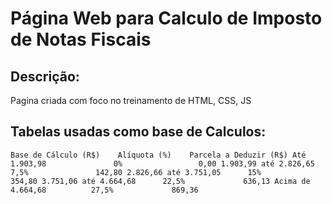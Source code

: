 # Página Web para Calculo de Imposto de Notas Fiscais

## Descrição:

Pagina criada com foco no treinamento de HTML, CSS, JS


## Tabelas usadas como base de Calculos:
`
Base de Cálculo (R$)	Alíquota (%)	Parcela a Deduzir (R$)
Até 1.903,98	           0%	              0,00
1.903,99 até 2.826,65	  7,5%	             142,80
2.826,66 até 3.751,05	   15%	             354,80
3.751,06 até 4.664,68	   22,5%	         636,13
Acima de 4.664,68	       27,5%             869,36
`